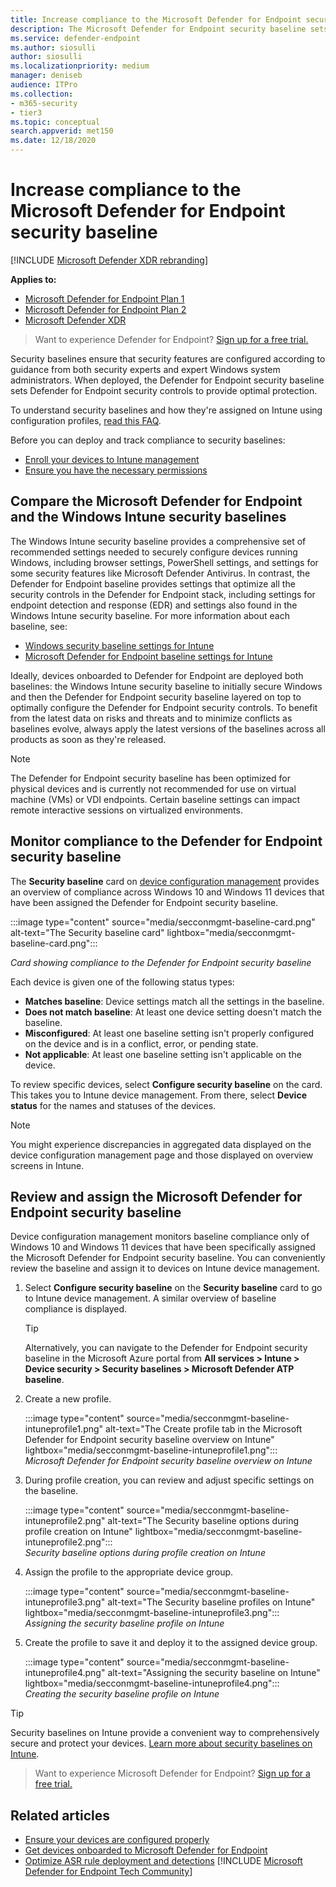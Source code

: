 ```yaml
---
title: Increase compliance to the Microsoft Defender for Endpoint security baseline
description: The Microsoft Defender for Endpoint security baseline sets security controls to provide optimal protection.
ms.service: defender-endpoint
ms.author: siosulli
author: siosulli
ms.localizationpriority: medium
manager: deniseb
audience: ITPro
ms.collection: 
- m365-security
- tier3
ms.topic: conceptual
search.appverid: met150
ms.date: 12/18/2020
---
```


# Increase compliance to the Microsoft Defender for Endpoint security baseline

[!INCLUDE [Microsoft Defender XDR rebranding](../includes/microsoft-defender.md)]

**Applies to:**
- [Microsoft Defender for Endpoint Plan 1](microsoft-defender-endpoint.md)
- [Microsoft Defender for Endpoint Plan 2](microsoft-defender-endpoint.md)
- [Microsoft Defender XDR](/defender-xdr)

> Want to experience Defender for Endpoint? [Sign up for a free trial.](https://signup.microsoft.com/create-account/signup?products=7f379fee-c4f9-4278-b0a1-e4c8c2fcdf7e&ru=https://aka.ms/MDEp2OpenTrial?ocid=docs-wdatp-onboardconfigure-abovefoldlink)

Security baselines ensure that security features are configured according to guidance from both security experts and expert Windows system administrators. When deployed, the Defender for Endpoint security baseline sets Defender for Endpoint security controls to provide optimal protection.

To understand security baselines and how they're assigned on Intune using configuration profiles, [read this FAQ](/intune/security-baselines#q--a).

Before you can deploy and track compliance to security baselines:

- [Enroll your devices to Intune management](configure-machines.md#enroll-devices-to-intune-management)
- [Ensure you have the necessary permissions](configure-machines.md#obtain-required-permissions)

## Compare the Microsoft Defender for Endpoint and the Windows Intune security baselines

The Windows Intune security baseline provides a comprehensive set of recommended settings needed to securely configure devices running Windows, including browser settings, PowerShell settings, and settings for some security features like Microsoft Defender Antivirus. In contrast, the Defender for Endpoint baseline provides settings that optimize all the security controls in the Defender for Endpoint stack, including settings for endpoint detection and response (EDR) and settings also found in the Windows Intune security baseline. For more information about each baseline, see:

- [Windows security baseline settings for Intune](/intune/security-baseline-settings-windows)
- [Microsoft Defender for Endpoint baseline settings for Intune](/intune/security-baseline-settings-defender-atp)

Ideally, devices onboarded to Defender for Endpoint are deployed both baselines: the Windows Intune security baseline to initially secure Windows and then the Defender for Endpoint security baseline layered on top to optimally configure the Defender for Endpoint security controls. To benefit from the latest data on risks and threats and to minimize conflicts as baselines evolve, always apply the latest versions of the baselines across all products as soon as they're released.

> [!NOTE]
> The Defender for Endpoint security baseline has been optimized for physical devices and is currently not recommended for use on virtual machine (VMs) or VDI endpoints. Certain baseline settings can impact remote interactive sessions on virtualized environments.

## Monitor compliance to the Defender for Endpoint security baseline

The **Security baseline** card on [device configuration management](configure-machines.md) provides an overview of compliance across Windows 10 and Windows 11 devices that have been assigned the Defender for Endpoint security baseline.

:::image type="content" source="media/secconmgmt-baseline-card.png" alt-text="The Security baseline card" lightbox="media/secconmgmt-baseline-card.png":::

*Card showing compliance to the Defender for Endpoint security baseline*

Each device is given one of the following status types:

- **Matches baseline**: Device settings match all the settings in the baseline.
- **Does not match baseline**: At least one device setting doesn't match the baseline.
- **Misconfigured**: At least one baseline setting isn't properly configured on the device and is in a conflict, error, or pending state.
- **Not applicable**: At least one baseline setting isn't applicable on the device.

To review specific devices, select **Configure security baseline** on the card. This takes you to Intune device management. From there, select **Device status** for the names and statuses of the devices.

> [!NOTE]
> You might experience discrepancies in aggregated data displayed on the device configuration management page and those displayed on overview screens in Intune.

## Review and assign the Microsoft Defender for Endpoint security baseline

Device configuration management monitors baseline compliance only of Windows 10 and Windows 11 devices that have been specifically assigned the Microsoft Defender for Endpoint security baseline. You can conveniently review the baseline and assign it to devices on Intune device management.

1. Select **Configure security baseline** on the **Security baseline** card to go to Intune device management. A similar overview of baseline compliance is displayed.

   > [!TIP]
   > Alternatively, you can navigate to the Defender for Endpoint security baseline in the Microsoft Azure portal from **All services > Intune > Device security > Security baselines > Microsoft Defender ATP baseline**.

2. Create a new profile.

   :::image type="content" source="media/secconmgmt-baseline-intuneprofile1.png" alt-text="The Create profile tab in the Microsoft Defender for Endpoint security baseline overview on Intune" lightbox="media/secconmgmt-baseline-intuneprofile1.png":::<br>
   *Microsoft Defender for Endpoint security baseline overview on Intune*

3. During profile creation, you can review and adjust specific settings on the baseline.

   :::image type="content" source="media/secconmgmt-baseline-intuneprofile2.png" alt-text="The Security baseline options during profile creation on Intune" lightbox="media/secconmgmt-baseline-intuneprofile2.png":::<br>
   *Security baseline options during profile creation on Intune*

4. Assign the profile to the appropriate device group.

   :::image type="content" source="media/secconmgmt-baseline-intuneprofile3.png" alt-text="The Security baseline profiles on Intune" lightbox="media/secconmgmt-baseline-intuneprofile3.png":::<br>
   *Assigning the security baseline profile on Intune*

5. Create the profile to save it and deploy it to the assigned device group.

   :::image type="content" source="media/secconmgmt-baseline-intuneprofile4.png" alt-text="Assigning the security baseline on Intune" lightbox="media/secconmgmt-baseline-intuneprofile4.png":::<br>
   *Creating the security baseline profile on Intune*

> [!TIP]
> Security baselines on Intune provide a convenient way to comprehensively secure and protect your devices. [Learn more about security baselines on Intune](/intune/security-baselines).

> Want to experience Microsoft Defender for Endpoint? [Sign up for a free trial.](https://signup.microsoft.com/create-account/signup?products=7f379fee-c4f9-4278-b0a1-e4c8c2fcdf7e&ru=https://aka.ms/MDEp2OpenTrial?ocid=docs-wdatp-onboardconfigure-belowfoldlink)

## Related articles

- [Ensure your devices are configured properly](configure-machines.md)
- [Get devices onboarded to Microsoft Defender for Endpoint](configure-machines-onboarding.md)
- [Optimize ASR rule deployment and detections](configure-machines-asr.md)
[!INCLUDE [Microsoft Defender for Endpoint Tech Community](../includes/defender-mde-techcommunity.md)]
